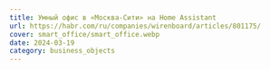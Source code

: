 ```yaml
---
title: Умный офис в «Москва-Сити» на Home Assistant
url: https://habr.com/ru/companies/wirenboard/articles/801175/
cover: smart_office/smart_office.webp
date: 2024-03-19
category: business_objects
---
```


